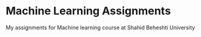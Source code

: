 # Machine Learning Assignments

My assignments for Machine learning course at Shahid Beheshti University
